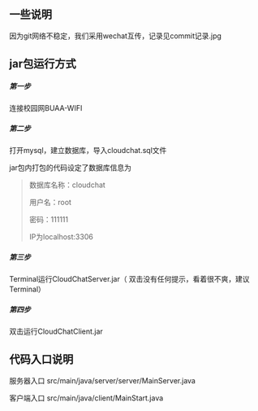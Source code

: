 ## 一些说明

因为git网络不稳定，我们采用wechat互传，记录见commit记录.jpg

## jar包运行方式

##### 第一步

连接校园网BUAA-WIFI

##### 第二步

打开mysql，建立数据库，导入cloudchat.sql文件

jar包内打包的代码设定了数据库信息为

> 数据库名称：cloudchat
>
> 用户名：root
>
> 密码：111111
>
> IP为localhost:3306

##### 第三步

Terminal运行CloudChatServer.jar（ 双击没有任何提示，看着很不爽，建议Terminal）

##### 第四步

双击运行CloudChatClient.jar





## 代码入口说明

服务器入口 src/main/java/server/server/MainServer.java

客户端入口 src/main/java/client/MainStart.java

